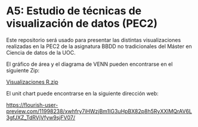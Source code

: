 # A5: Estudio de técnicas de visualización de datos (PEC2)
Este repositorio será usado para presentar las distintas visualizaciones realizadas en la PEC2 de la asignatura BBDD no tradicionales del Máster en Ciencia de datos de la UOC.

El gráfico de área y el diagrama de VENN pueden encontrarse en el siguiente Zip:

[Visualizaciones R.zip](https://github.com/jmiglesias98/PEC2_BBDD_NO_TRAD_IglesiasLabraca/files/10124606/Visualizaciones.R.zip)

El unit chart puede encontrarse en la siguiente dirección web:

https://flourish-user-preview.com/11998238/xwhfry7iHWzjBm1IG3uHpBX82p8h5RyXXlMQrAV6L3gfJXZ_TdRVjVfyw9sjFV07/
